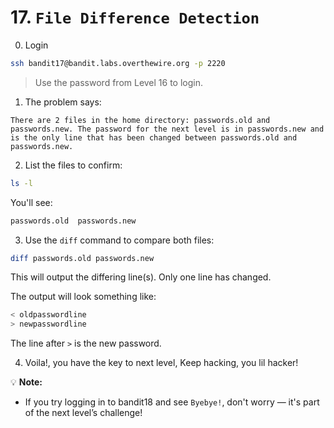 # 17. `File Difference Detection`

0. Login

```bash
ssh bandit17@bandit.labs.overthewire.org -p 2220
```

> Use the password from Level 16 to login.

1. The problem says:

```
There are 2 files in the home directory: passwords.old and passwords.new. The password for the next level is in passwords.new and is the only line that has been changed between passwords.old and passwords.new.
```

2. List the files to confirm:

```bash
ls -l
```

You'll see:

```bash
passwords.old  passwords.new
```

3. Use the `diff` command to compare both files:

```bash
diff passwords.old passwords.new
```

This will output the differing line(s). Only one line has changed.

The output will look something like:

```bash
< oldpasswordline
> newpasswordline
```

The line after `>` is the new password.

4. Voila!, you have the key to next level, Keep hacking, you lil hacker!

💡 **Note:**

* If you try logging in to bandit18 and see `Byebye!`, don't worry — it's part of the next level’s challenge!
